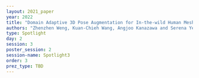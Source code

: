 ```yaml
---
layout: 2021_paper
year: 2022
title: "Domain Adaptive 3D Pose Augmentation for In-the-wild Human Mesh Recovery"
authors: "Zhenzhen Weng, Kuan-Chieh Wang, Angjoo Kanazawa and Serena Yeung"
type: Spotlight
day: 2
session: 3
poster_session: 2
session-name: Spotlight3
order: 3
prez_type: TBD
---
```

